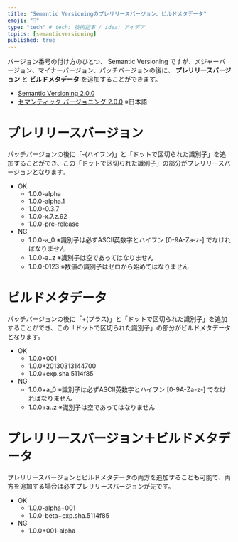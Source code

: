 ```yaml
---
title: "Semantic Versioningのプレリリースバージョン、ビルドメタデータ"
emoji: "🦝"
type: "tech" # tech: 技術記事 / idea: アイデア
topics: [semanticversioning]
published: true
---
```

バージョン番号の付け方のひとつ、 Semantic Versioning ですが、メジャーバージョン、マイナーバージョン、パッチバージョンの後に、 __プレリリースバージョン__ と __ビルドメタデータ__ を追加することができます。

- [Semantic Versioning 2.0.0](https://semver.org/)
- [セマンティック バージョニング 2.0.0](https://semver.org/lang/ja/) ※日本語

# プレリリースバージョン

パッチバージョンの後に「-(ハイフン)」と「ドットで区切られた識別子」を追加することができ、この「ドットで区切られた識別子」の部分がプレリリースバージョンとなります。

- OK
    - 1.0.0-alpha
    - 1.0.0-alpha.1
    - 1.0.0-0.3.7
    - 1.0.0-x.7.z.92
    - 1.0.0-pre-release
- NG
    - 1.0.0-a_0 ※識別子は必ずASCII英数字とハイフン [0-9A-Za-z-] でなければなりません
    - 1.0.0-a..z ※識別子は空であってはなりません
    - 1.0.0-0123 ※数値の識別子はゼロから始めてはなりません

# ビルドメタデータ

パッチバージョンの後に「+(プラス)」と「ドットで区切られた識別子」を追加することができ、この「ドットで区切られた識別子」の部分がビルドメタデータとなります。

- OK
    - 1.0.0+001
    - 1.0.0+20130313144700
    - 1.0.0+exp.sha.5114f85
- NG
    - 1.0.0+a_0 ※識別子は必ずASCII英数字とハイフン [0-9A-Za-z-] でなければなりません
    - 1.0.0+a..z ※識別子は空であってはなりません

# プレリリースバージョン＋ビルドメタデータ

プレリリースバージョンとビルドメタデータの両方を追加することも可能で、両方を追加する場合は必ずプレリリースバージョンが先です。

- OK
    - 1.0.0-alpha+001
    - 1.0.0-beta+exp.sha.5114f85
- NG
    - 1.0.0+001-alpha
